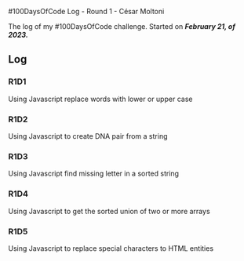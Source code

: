 #100DaysOfCode Log - Round 1 - César Moltoni

The log of my #100DaysOfCode challenge. Started on ***February 21, of 2023.***

## Log

### R1D1 
Using Javascript replace words with lower or upper case

### R1D2
Using Javascript to create DNA pair from a string

### R1D3
Using Javascript find missing letter in a sorted string

### R1D4
Using Javascript to get the sorted union of two or more arrays

### R1D5
Using Javascript to replace special characters to HTML entities